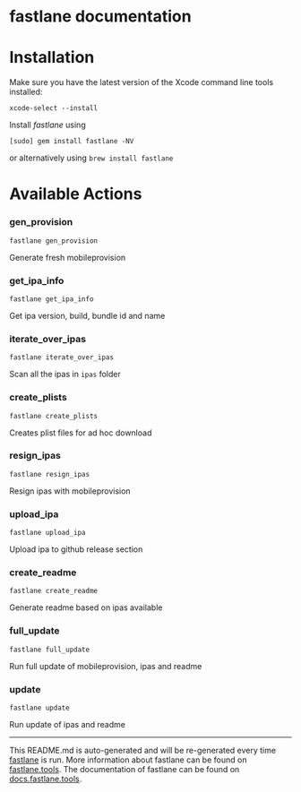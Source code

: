 fastlane documentation
================
# Installation

Make sure you have the latest version of the Xcode command line tools installed:

```
xcode-select --install
```

Install _fastlane_ using
```
[sudo] gem install fastlane -NV
```
or alternatively using `brew install fastlane`

# Available Actions
### gen_provision
```
fastlane gen_provision
```
Generate fresh mobileprovision
### get_ipa_info
```
fastlane get_ipa_info
```
Get ipa version, build, bundle id and name
### iterate_over_ipas
```
fastlane iterate_over_ipas
```
Scan all the ipas in `ipas` folder
### create_plists
```
fastlane create_plists
```
Creates plist files for ad hoc download
### resign_ipas
```
fastlane resign_ipas
```
Resign ipas with mobileprovision
### upload_ipa
```
fastlane upload_ipa
```
Upload ipa to github release section
### create_readme
```
fastlane create_readme
```
Generate readme based on ipas available
### full_update
```
fastlane full_update
```
Run full update of mobileprovision, ipas and readme
### update
```
fastlane update
```
Run update of ipas and readme

----

This README.md is auto-generated and will be re-generated every time [fastlane](https://fastlane.tools) is run.
More information about fastlane can be found on [fastlane.tools](https://fastlane.tools).
The documentation of fastlane can be found on [docs.fastlane.tools](https://docs.fastlane.tools).
